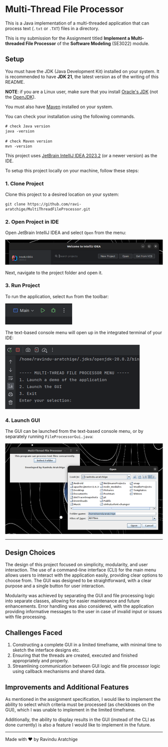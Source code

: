 # Multi-Thread File Processor

This is a Java implementation of a multi-threaded application that can process text (`.txt` or `.TXT`) files in a directory.

This is my submission for the Assignment titled <b>Implement a Multi-threaded File Processor</b> of the <b>Software Modeling</b> (SE3022) module.

## Setup

You must have the JDK (Java Development Kit) installed on your system. It is recommended to have <b>JDK 21</b>, the latest version as of the writing of this README.

<b>NOTE</b>: if you are a Linux user, make sure that you install <a href="https://www.oracle.com/java/technologies/downloads/">Oracle's JDK</a> (not the <a href="https://openjdk.org/">OpenJDK</a>).

You must also have <a href="https://maven.apache.org/index.html">Maven</a> installed on your system.

You can check your installation using the following commands.

```shell
# check Java version
java -version

# check Maven version
mvn -version
```

This project uses <a href="https://www.jetbrains.com/idea/">JetBrain IntelliJ IDEA 2023.2</a> (or a newer version) as the IDE.

To setup this project locally on your machine, follow these steps:

### 1. Clone Project

Clone this project to a desired location on your system:

```shell
git clone https://github.com/ravi-aratchige/MultiThreadFileProcessor.git
```

### 2. Open Project in IDE

Open JetBrain IntelliJ IDEA and select `Open` from the menu:

<img src="./img/open-project.png">

Next, navigate to the project folder and open it.

### 3. Run Project

To run the application, select `Run` from the toolbar:

<img src="./img/run-project.png">

The text-based console menu will open up in the integrated terminal of your IDE:

<img src="./img/terminal.png">

### 4. Launch GUI

The GUI can be launched from the text-based console menu, or by separately running `FileProcessorGui.java`:

<img src="./img/gui.png">

---

## Design Choices

The design of this project focused on simplicity, modularity, and user interaction. The use of a command-line interface (CLI) for the main menu allows users to interact with the application easily, providing clear options to choose from. The GUI was designed to be straightforward, with a clear purpose and a single button for user interaction.

Modularity was achieved by separating the GUI and file processing logic into separate classes, allowing for easier maintenance and future enhancements. Error handling was also considered, with the application providing informative messages to the user in case of invalid input or issues with file processing.

## Challenges Faced

1. Constructing a complete GUI in a limited timeframe, with minimal time to sketch the interface designs etc.
2. Ensuring that the threads are created, executed and finished appropriately and properly.
3. Streamlining communication between GUI logic and file processor logic using callback mechanisms and shared data.

## Improvements and Additional Features

As mentioned in the assignment specification, I would like to implement the ability to select which criteria must be processed (as checkboxes on the GUI), which I was unable to implement in the limited timeframe.

Additionally, the ability to display results in the GUI (instead of the CLI as done currently) is also a feature I would like to implement in the future.

---

Made with :heart: by Ravindu Aratchige